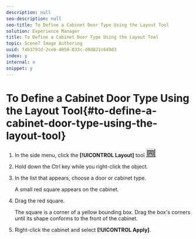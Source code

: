 ```yaml
---
description: null
seo-description: null
seo-title: To Define a Cabinet Door Type Using the Layout Tool
solution: Experience Manager
title: To Define a Cabinet Door Type Using the Layout Tool
topic: Scene7 Image Authoring
uuid: f4b3791d-2ceb-4058-833c-d9d821c649d3
index: y
internal: n
snippet: y
---
```


# To Define a Cabinet Door Type Using the Layout Tool{#to-define-a-cabinet-door-type-using-the-layout-tool}

1. In the side menu, click the **[!UICONTROL Layout]** tool ![](assets/layout.png).
1. Hold down the Ctrl key while you right-click the object.
1. In the list that appears, choose a door or cabinet type.

   A small red square appears on the cabinet. 

1. Drag the red square.

   The square is a corner of a yellow bounding box. Drag the box's corners until its shape conforms to the front of the cabinet. 

1. Right-click the cabinet and select **[!UICONTROL Apply]**.
